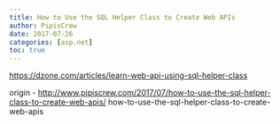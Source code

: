 ```yaml
---
title: How to Use the SQL Helper Class to Create Web APIs
author: PipisCrew
date: 2017-07-26
categories: [asp.net]
toc: true
---
```


https://dzone.com/articles/learn-web-api-using-sql-helper-class

origin - http://www.pipiscrew.com/2017/07/how-to-use-the-sql-helper-class-to-create-web-apis/ how-to-use-the-sql-helper-class-to-create-web-apis